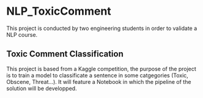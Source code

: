 # NLP_ToxicComment
This project is conducted by two engineering students in order to validate a NLP course.


## Toxic Comment Classification
This project is based from a Kaggle competition, the purpose of the project is to train a model to classificate a sentence in some catgegories (Toxic, Obscene, Threat...).
It will feature a Notebook in which the pipeline of the solution will be developped.

